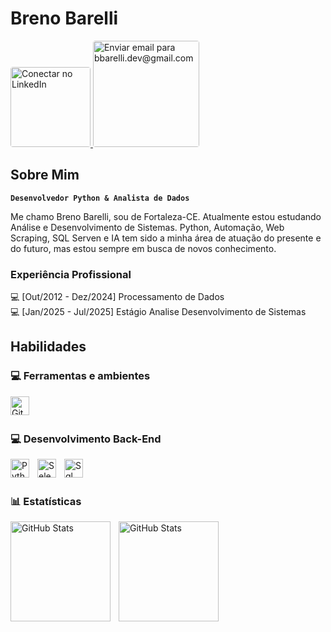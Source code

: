 # Breno Barelli
<a href="https://www.linkedin.com/in/breno-barelli-6aab65138/" target="_blank">
    <img 
        src="https://img.shields.io/badge/LinkedIn-Conectar-0077B5?style=for-the-badge&logo=linkedin&logoColor=white"
        alt="Conectar no LinkedIn"
        title="Me siga no LinkedIn"
        width="128px"
        style="border-radius: 4px;"
    />
</a>
<a href="mailto:bbarelli.dev@gmail.com">
    <img 
        src="https://img.shields.io/badge/Gmail-Me%20envie%20um%20email-D14836?style=for-the-badge&logo=gmail&logoColor=white"
        alt="Enviar email para bbarelli.dev@gmail.com"
        title="Me envie um email"
        width="170px"
        style="border-radius: 4px;"
    />
</a>
<br>

## Sobre Mim

**`Desenvolvedor Python & Analista de Dados`**

Me chamo Breno Barelli, sou de Fortaleza-CE. Atualmente estou estudando Análise e Desenvolvimento de Sistemas. Python, Automação, Web Scraping, SQL Serven e IA tem sido a minha área de atuação do presente e do futuro, mas estou sempre em busca de novos conhecimento.

### Experiência Profissional

💻 [Out/2012 - Dez/2024] Processamento de Dados <br>
💻 [Jan/2025 - Jul/2025] Estágio Analise Desenvolvimento de Sistemas 

## Habilidades
### 💻 Ferramentas e ambientes
<img 
    align="left" 
    alt="Git" 
    title="Git"
    width="30px" 
    style="padding-right: 10px;" 
    src="https://cdn.jsdelivr.net/gh/devicons/devicon@latest/icons/git/git-original.svg" 
/>
<br>
<br>

### 💻 Desenvolvimento Back-End
<img 
    align="left" 
    alt="Python" 
    title="Python"
    width="30px" 
    style="padding-right: 10px;" 
    src="https://cdn.jsdelivr.net/gh/devicons/devicon@latest/icons/python/python-original.svg" 
/>
<img 
    align="left" 
    alt="Selenium" 
    title="Selenium"
    width="30px" 
    style="padding-right: 10px;" 
    src="https://cdn.jsdelivr.net/gh/devicons/devicon@latest/icons/selenium/selenium-original.svg"                 
 />
<img 
    align="left" 
    alt="Sql" 
    title="Sql-Serven"
    width="30px" 
    style="padding-right: 10px;" 
    src="https://cdn.jsdelivr.net/gh/devicons/devicon@latest/icons/azuresqldatabase/azuresqldatabase-original.svg"        
 />
<br/>
<br/>

### 📊 Estatísticas

<p>
  <img 
    align="left" 
    alt="GitHub Stats" 
    height="160" 
    style="padding-right: 10px;" 
        src="https://github-readme-stats.vercel.app/api?username=BBarelli&show_icons=true&theme=tokyonight&include_all_commits=true&locale=pt-br"
  />
<img 
      align="left" 
      alt="GitHub Stats" 
      height="160" 
      src="https://github-readme-stats.vercel.app/api/top-langs/?username=BBarelli&theme=tokyonight&layout=compact&custom_title=Tecnologias&langs_count=9" 
  />
  </p>
